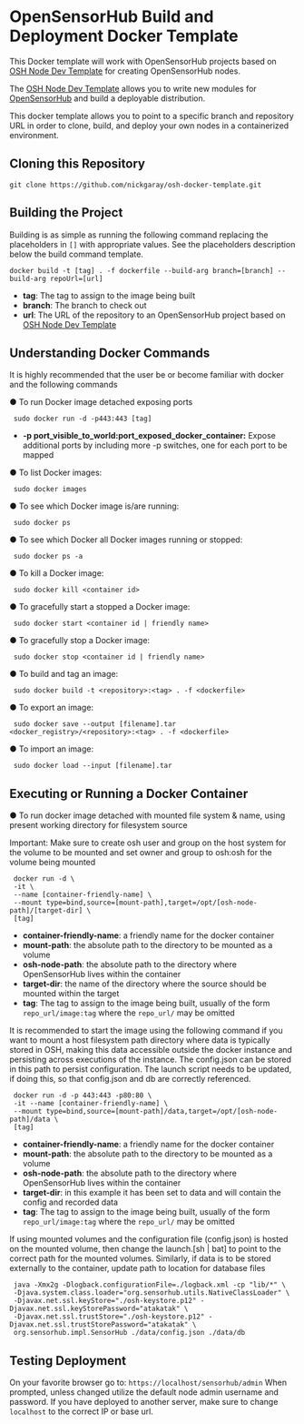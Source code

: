 # OpenSensorHub Build and Deployment Docker Template

This Docker template will work with OpenSensorHub projects based on
[OSH Node Dev Template](https://github.com/opensensorhub/osh-node-dev-template.git)
for creating OpenSensorHub nodes.

The [OSH Node Dev Template](https://github.com/opensensorhub/osh-node-dev-template.git)
allows you to write new modules for [OpenSensorHub](www.opensensorhub.org) and build a 
deployable distribution.

This docker template allows you to point to a specific branch and repository URL in order
to clone, build, and deploy your own nodes in a containerized environment.

## Cloning this Repository

    git clone https://github.com/nickgaray/osh-docker-template.git

## Building the Project

Building is as simple as running the following command replacing the placeholders in ```[]```
with appropriate values.  See the placeholders description below the build command template.

    docker build -t [tag] . -f dockerfile --build-arg branch=[branch] --build-arg repoUrl=[url]

- **tag**: The tag to assign to the image being built
- **branch**: The branch to check out
- **url**: The URL of the repository to an OpenSensorHub project based on [OSH Node Dev Template](https://github.com/opensensorhub/osh-node-dev-template.git)

## Understanding Docker Commands

It is highly recommended that the user be or become familiar with docker and the following commands

● To run Docker image detached exposing ports

     sudo docker run -d -p443:443 [tag]

- **-p port_visible_to_world:port_exposed_docker_container:**
        Expose additional ports by including more -p switches, one for each port to be mapped

● To list Docker images:

     sudo docker images

● To see which Docker image is/are running:

     sudo docker ps

● To see which Docker all Docker images running or stopped:

     sudo docker ps -a

● To kill a Docker image:

     sudo docker kill <container id>

● To gracefully start a stopped a Docker image:

     sudo docker start <container id | friendly name>

● To gracefully stop a Docker image:

     sudo docker stop <container id | friendly name>

● To build and tag an image:

     sudo docker build -t <repository>:<tag> . -f <dockerfile>

● To export an image:

     sudo docker save --output [filename].tar <docker_registry>/<repository>:<tag> . -f <dockerfile>

● To import an image:

     sudo docker load --input [filename].tar

## Executing or Running a Docker Container

● To run docker image detached with mounted file system & name, using present working directory for filesystem source

Important: Make sure to create osh user and group on the host system for the volume to be mounted and set owner and group to osh:osh for the volume being mounted

     docker run -d \
     -it \
     --name [container-friendly-name] \
     --mount type=bind,source=[mount-path],target=/opt/[osh-node-path]/[target-dir] \
     [tag]

- **container-friendly-name**: a friendly name for the docker container
- **mount-path**: the absolute path to the directory to be mounted as a volume
- **osh-node-path**: the absolute path to the directory where OpenSensorHub lives within the container
- **target-dir**: the name of the directory where the source should be mounted within the target
- **tag**: The tag to assign to the image being built, usually of the form ```repo_url/image:tag``` where the ```repo_url/``` may be omitted

It is recommended to start the image using the following command if you want to mount a host filesystem path directory where data is typically stored in OSH, making this data accessible outside the docker instance and persisting across executions of the instance. The config.json can be stored in this path to persist configuration. The launch script needs to be updated, if doing this, so that config.json and db are correctly referenced.

     docker run -d -p 443:443 -p80:80 \
     -it --name [container-friendly-name] \
     --mount type=bind,source=[mount-path]/data,target=/opt/[osh-node-path]/data \
     [tag]

- **container-friendly-name**: a friendly name for the docker container
- **mount-path**: the absolute path to the directory to be mounted as a volume
- **osh-node-path**: the absolute path to the directory where OpenSensorHub lives within the container
- **target-dir**: in this example it has been set to data and will contain the config and recorded data
- **tag**: The tag to assign to the image being built, usually of the form ```repo_url/image:tag``` where the ```repo_url/``` may be omitted

If using mounted volumes and the configuration file (config.json) is hosted on the mounted volume, then change the launch.[sh | bat] to point to the correct path for the mounted volumes. Similarly, if data is to be stored externally to the container, update path to location for database files

     java -Xmx2g -Dlogback.configurationFile=./logback.xml -cp "lib/*" \
     -Djava.system.class.loader="org.sensorhub.utils.NativeClassLoader" \
     -Djavax.net.ssl.keyStore="./osh-keystore.p12" -Djavax.net.ssl.keyStorePassword="atakatak" \
     -Djavax.net.ssl.trustStore="./osh-keystore.p12" -Djavax.net.ssl.trustStorePassword="atakatak" \
     org.sensorhub.impl.SensorHub ./data/config.json ./data/db


## Testing Deployment

On your favorite browser go to: ```https://localhost/sensorhub/admin```
When prompted, unless changed utilize the default node admin username and password.
If you have deployed to another server, make sure to change ```localhost``` to the correct IP or base url.